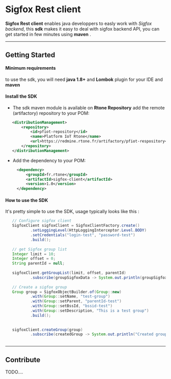 # Sigfox Rest client #

**Sigfox Rest client** enables java developpers to easly  work with *Sigfox backend*, this **sdk** makes it easy to deal with sigfox backend API, you can get started in few minutes using **maven** .


----------
## Getting Started

#### Minimum requirements ####
to use the sdk,  you will need **java 1.8+** and **Lombok** plugin for your IDE and **maven**

#### Install the SDK ####

 - The sdk maven module is available on **Rtone Repository**  add the remote (artifactory) repository to your POM:

```xml
   <distributionManagement>
       <repository>
           <id>pfiot-repository</id>
           <name>Platform IoT Rtone</name>
           <url>https://redmine.rtone.fr/artifactory/pfiot-respository</url>
       </repository>
   </distributionManagement>
```

 

 - Add the dependency to your POM:

```xml
     <dependency>
         <groupId>fr.rtone</groupId>
         <artifactId>sigfox-client</artifactId>
         <version>1.0</version>
     </dependency>
```


#### How to use  the SDK ####

It's pretty simple to use the SDK, usage typically looks like this :

```java
   // Configure sigfox client
   SigfoxClient sigfoxClient = SigfoxClientFactory.create()
           .setLoggingLevel(HttpLoggingInterceptor.Level.BODY)
           .setCredentials("login-test", "password-test")
           .build();
   
   // get Sigfox group list
   Integer limit = 10;
   Integer offset = 0;
   String parentId = null;
   
   sigfoxClient.getGroupList(limit, offset, parentId)
           .subscribe(groupSigfoxData -> System.out.println(groupSigfoxData.getData()));
   
   // Create a sigfox group
   Group group = SigfoxObjectBuilder.of(Group::new)
           .with(Group::setName, "test-group")
           .with(Group::setParent, "parentId-test")
           .with(Group::setBssId, "bssid-test")
           .with(Group::setDescription, "This is a test group")
           .build();
   
   
   sigfoxClient.createGroup(group)
           .subscribe(createdGroup -> System.out.println("Created group with id " + createdGroup.getId()));
 
```

 ----------
## Contribute 

TODO.... 


 